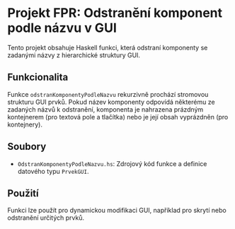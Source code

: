 # Projekt FPR: Odstranění komponent podle názvu v GUI

Tento projekt obsahuje Haskell funkci, která odstraní komponenty se zadanými názvy z hierarchické struktury GUI.

## Funkcionalita

Funkce `odstranKomponentyPodleNazvu` rekurzivně prochází stromovou strukturu GUI prvků. Pokud název komponenty odpovídá některému ze zadaných názvů k odstranění, komponenta je nahrazena prázdným kontejnerem (pro textová pole a tlačítka) nebo je její obsah vyprázdněn (pro kontejnery).

## Soubory

*   `OdstranKomponentyPodleNazvu.hs`: Zdrojový kód funkce a definice datového typu `PrvekGUI`.

## Použití

Funkci lze použít pro dynamickou modifikaci GUI, například pro skrytí nebo odstranění určitých prvků.
